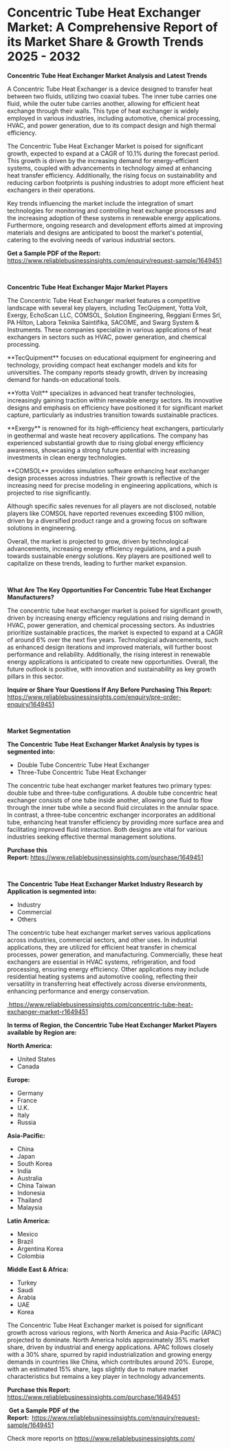 <p><h1>Concentric Tube Heat Exchanger Market: A Comprehensive Report of its Market Share & Growth Trends 2025 - 2032</h1></p><p><strong>Concentric Tube Heat Exchanger Market Analysis and Latest Trends</strong></p>
<p><p>A Concentric Tube Heat Exchanger is a device designed to transfer heat between two fluids, utilizing two coaxial tubes. The inner tube carries one fluid, while the outer tube carries another, allowing for efficient heat exchange through their walls. This type of heat exchanger is widely employed in various industries, including automotive, chemical processing, HVAC, and power generation, due to its compact design and high thermal efficiency.</p><p>The Concentric Tube Heat Exchanger Market is poised for significant growth, expected to expand at a CAGR of 10.1% during the forecast period. This growth is driven by the increasing demand for energy-efficient systems, coupled with advancements in technology aimed at enhancing heat transfer efficiency. Additionally, the rising focus on sustainability and reducing carbon footprints is pushing industries to adopt more efficient heat exchangers in their operations.</p><p>Key trends influencing the market include the integration of smart technologies for monitoring and controlling heat exchange processes and the increasing adoption of these systems in renewable energy applications. Furthermore, ongoing research and development efforts aimed at improving materials and designs are anticipated to boost the market's potential, catering to the evolving needs of various industrial sectors.</p></p>
<p><strong>Get a Sample PDF of the Report:&nbsp;</strong> <a href="https://www.reliablebusinessinsights.com/enquiry/request-sample/1649451?utm_campaign=2238&utm_medium=2&utm_source=Github&utm_content=ia&utm_term=09042025&utm_id=concentric-tube-heat-exchanger">https://www.reliablebusinessinsights.com/enquiry/request-sample/1649451</a></p>
<p>&nbsp;</p>
<p><strong>Concentric Tube Heat Exchanger Major Market Players</strong></p>
<p><p>The Concentric Tube Heat Exchanger market features a competitive landscape with several key players, including TecQuipment, Yotta Volt, Exergy, EchoScan LLC, COMSOL, Solution Engineering, Reggiani Ermes Srl, PA Hilton, Labora Teknika Saintifika, SACOME, and Swarg System & Instruments. These companies specialize in various applications of heat exchangers in sectors such as HVAC, power generation, and chemical processing.</p><p>**TecQuipment** focuses on educational equipment for engineering and technology, providing compact heat exchanger models and kits for universities. The company reports steady growth, driven by increasing demand for hands-on educational tools.</p><p>**Yotta Volt** specializes in advanced heat transfer technologies, increasingly gaining traction within renewable energy sectors. Its innovative designs and emphasis on efficiency have positioned it for significant market capture, particularly as industries transition towards sustainable practices.</p><p>**Exergy** is renowned for its high-efficiency heat exchangers, particularly in geothermal and waste heat recovery applications. The company has experienced substantial growth due to rising global energy efficiency awareness, showcasing a strong future potential with increasing investments in clean energy technologies.</p><p>**COMSOL** provides simulation software enhancing heat exchanger design processes across industries. Their growth is reflective of the increasing need for precise modeling in engineering applications, which is projected to rise significantly.</p><p>Although specific sales revenues for all players are not disclosed, notable players like COMSOL have reported revenues exceeding $100 million, driven by a diversified product range and a growing focus on software solutions in engineering.</p><p>Overall, the market is projected to grow, driven by technological advancements, increasing energy efficiency regulations, and a push towards sustainable energy solutions. Key players are positioned well to capitalize on these trends, leading to further market expansion.</p></p>
<p>&nbsp;</p>
<p><strong>What Are The Key Opportunities For Concentric Tube Heat Exchanger Manufacturers?</strong></p>
<p><p>The concentric tube heat exchanger market is poised for significant growth, driven by increasing energy efficiency regulations and rising demand in HVAC, power generation, and chemical processing sectors. As industries prioritize sustainable practices, the market is expected to expand at a CAGR of around 6% over the next five years. Technological advancements, such as enhanced design iterations and improved materials, will further boost performance and reliability. Additionally, the rising interest in renewable energy applications is anticipated to create new opportunities. Overall, the future outlook is positive, with innovation and sustainability as key growth pillars in this sector.</p></p>
<p><strong>Inquire or Share Your Questions If Any Before Purchasing This Report:</strong> <a href="https://www.reliablebusinessinsights.com/enquiry/pre-order-enquiry/1649451?utm_campaign=2238&utm_medium=2&utm_source=Github&utm_content=ia&utm_term=09042025&utm_id=concentric-tube-heat-exchanger">https://www.reliablebusinessinsights.com/enquiry/pre-order-enquiry/1649451</a></p>
<p>&nbsp;</p>
<p><strong>Market Segmentation</strong></p>
<p><strong>The Concentric Tube Heat Exchanger Market Analysis by types is segmented into:</strong></p>
<p><ul><li>Double Tube Concentric Tube Heat Exchanger</li><li>Three-Tube Concentric Tube Heat Exchanger</li></ul></p>
<p><p>The concentric tube heat exchanger market features two primary types: double tube and three-tube configurations. A double tube concentric heat exchanger consists of one tube inside another, allowing one fluid to flow through the inner tube while a second fluid circulates in the annular space. In contrast, a three-tube concentric exchanger incorporates an additional tube, enhancing heat transfer efficiency by providing more surface area and facilitating improved fluid interaction. Both designs are vital for various industries seeking effective thermal management solutions.</p></p>
<p><strong>Purchase this Report:&nbsp;</strong><a href="https://www.reliablebusinessinsights.com/purchase/1649451?utm_campaign=2238&utm_medium=2&utm_source=Github&utm_content=ia&utm_term=09042025&utm_id=concentric-tube-heat-exchanger">https://www.reliablebusinessinsights.com/purchase/1649451</a></p>
<p>&nbsp;</p>
<p><strong>The Concentric Tube Heat Exchanger Market Industry Research by Application is segmented into:</strong></p>
<p><ul><li>Industry</li><li>Commercial</li><li>Others</li></ul></p>
<p><p>The concentric tube heat exchanger market serves various applications across industries, commercial sectors, and other uses. In industrial applications, they are utilized for efficient heat transfer in chemical processes, power generation, and manufacturing. Commercially, these heat exchangers are essential in HVAC systems, refrigeration, and food processing, ensuring energy efficiency. Other applications may include residential heating systems and automotive cooling, reflecting their versatility in transferring heat effectively across diverse environments, enhancing performance and energy conservation.</p></p>
<p><a href="https://www.reliablebusinessinsights.com/concentric-tube-heat-exchanger-market-r1649451?utm_campaign=2238&utm_medium=2&utm_source=Github&utm_content=ia&utm_term=09042025&utm_id=concentric-tube-heat-exchanger">&nbsp;https://www.reliablebusinessinsights.com/concentric-tube-heat-exchanger-market-r1649451</a></p>
<p><strong>In terms of Region, the Concentric Tube Heat Exchanger Market Players available by Region are:</strong></p>
<p>
    <p> <strong> North America: </strong>
        <ul>
            <li>United States</li>
            <li>Canada</li>
        </ul>
        </p> 
    <p> <strong> Europe: </strong>
        <ul>
            <li>Germany</li>
            <li>France</li>
            <li>U.K.</li>
            <li>Italy</li>
            <li>Russia</li>
        </ul>
        </p> 
    <p> <strong> Asia-Pacific: </strong>
        <ul>
            <li>China</li>
            <li>Japan</li>
            <li>South Korea</li>
            <li>India</li>
            <li>Australia</li>
            <li>China Taiwan</li>
            <li>Indonesia</li>
            <li>Thailand</li>
            <li>Malaysia</li>
        </ul>
        </p> 
    <p> <strong> Latin America: </strong>
        <ul>
            <li>Mexico</li>
            <li>Brazil</li>
            <li>Argentina Korea</li>
            <li>Colombia</li>
        </ul>
        </p> 
    <p> <strong> Middle East & Africa: </strong>
        <ul>
            <li>Turkey</li>
            <li>Saudi</li>
            <li>Arabia</li>
            <li>UAE</li>
            <li>Korea</li>
        </ul>
    </p>
    </p>
<p><p>The Concentric Tube Heat Exchanger market is poised for significant growth across various regions, with North America and Asia-Pacific (APAC) projected to dominate. North America holds approximately 35% market share, driven by industrial and energy applications. APAC follows closely with a 30% share, spurred by rapid industrialization and growing energy demands in countries like China, which contributes around 20%. Europe, with an estimated 15% share, lags slightly due to mature market characteristics but remains a key player in technology advancements.</p></p>
<p><strong>Purchase this Report: </strong><a href="https://www.reliablebusinessinsights.com/purchase/1649451?utm_campaign=2238&utm_medium=2&utm_source=Github&utm_content=ia&utm_term=09042025&utm_id=concentric-tube-heat-exchanger">https://www.reliablebusinessinsights.com/purchase/1649451</a></p>
<p>&nbsp;<strong>Get a Sample PDF of the Report:&nbsp;&nbsp;</strong><a href="https://www.reliablebusinessinsights.com/enquiry/request-sample/1649451?utm_campaign=2238&utm_medium=2&utm_source=Github&utm_content=ia&utm_term=09042025&utm_id=concentric-tube-heat-exchanger">https://www.reliablebusinessinsights.com/enquiry/request-sample/1649451</a></p>
<p><strong></strong></p>
<p>Check more reports on <a href="https://www.reliablebusinessinsights.com/?utm_campaign=2238&utm_medium=2&utm_source=Github&utm_content=ia&utm_term=09042025&utm_id=concentric-tube-heat-exchanger">https://www.reliablebusinessinsights.com/</a></p>